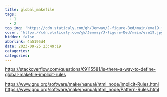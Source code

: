 ```yaml
---
title: global_makefile
tags:
  - 1
  - 2
top_img: 'https://cdn.staticaly.com/gh/Jenway/J-figure-Bed/main/eva19.jpg'
cover: 'https://cdn.staticaly.com/gh/Jenway/J-figure-Bed/main/eva19.jpg'
hidden: false
abbrlink: 4a5195d4
date: 2023-09-25 23:49:19
catagories:
categories:
---
```


<!-- <meting-js
    server="netease"
    type="song"
    autoplay="true"
    id="18126594">
</meting-js> -->

https://stackoverflow.com/questions/69115581/is-there-a-way-to-define-global-makefile-implicit-rules

https://www.gnu.org/software/make/manual/html_node/Implicit-Rules.html
https://www.gnu.org/software/make/manual/html_node/Pattern-Rules.html
